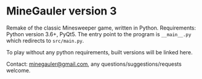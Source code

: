 # MineGauler version 3

Remake of the classic Minesweeper game, written in Python. Requirements: Python version 3.6+, PyQt5.
The entry point to the program is `__main__.py` which redirects to `src/main.py`.

To play without any python requirements, built versions will be linked here.

Contact: minegauler@gmail.com, any questions/suggestions/requests welcome.
